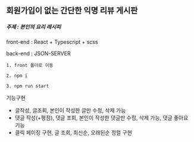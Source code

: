 회원가입이 없는 간단한 익명 리뷰 게시판
-
<h5>주제 : 본인의 요리 레시피</h5>
<p>front-end : React + Typescript + scss</p>
<p>back-end : JSON-SERVER  </p>

```
1. front 폴더로 이동

2. npm i

3. npm run start
```

기능구현
- 글작성, 글조회, 본인이 작성한 글만 수정, 삭제 가능
- 댓글 작성(+평점), 댓글 조회, 본인이 작성한 댓글만 수정, 삭제 가능, 댓글 좋아요 기능
- 클릭 페이징 구현, 글 조회, 최신순, 오래된순 정렬 구현
